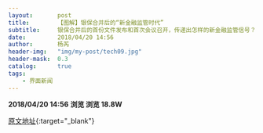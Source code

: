 ```yaml
---
layout:       post
title:        【图解】银保合并后的“新金融监管时代”
subtitle:     银保合并后的首份文件发布和首次会议召开，传递出怎样的新金融监管信号？
date:         2018/04/20 14:56
author:       杨芮
header-img:   "img/my-post/tech09.jpg"
header-mask:  0.3
catalog:      true
tags:
    - 界面新闻
---
```


**2018/04/20 14:56**  **浏览 浏览 18.8W**

> 



[原文地址](http://www.jiemian.com/article/2073020.html){:target="_blank"}


